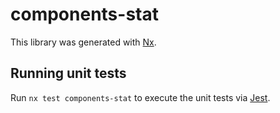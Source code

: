 # components-stat

This library was generated with [Nx](https://nx.dev).

## Running unit tests

Run `nx test components-stat` to execute the unit tests via [Jest](https://jestjs.io).
